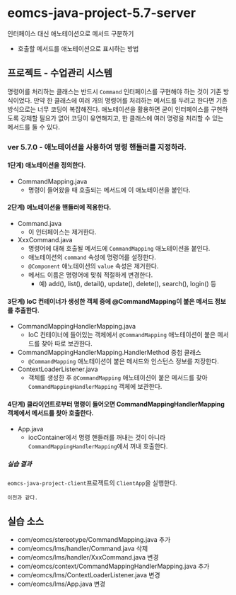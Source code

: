 # eomcs-java-project-5.7-server

인터페이스 대신 애노테이션으로 메서드 구분하기

- 호출할 메서드를 애노테이션으로 표시하는 방법

## 프로젝트 - 수업관리 시스템  

명령어를 처리하는 클래스는 반드시 `Command` 인터페이스를 구현해야 하는 것이 기존 방식이었다.
만약 한 클래스에 여러 개의 명령어를 처리하는 메서드를 두려고 한다면 기존 방식으로는 너무 코딩이 복잡해진다.
애노테이션을 활용하면 굳이 인터페이스를 구현하도록 강제할 필요가 없어 코딩이 유연해지고,
한 클래스에 여러 명령을 처리할 수 있는 메서드를 둘 수 있다.

### ver 5.7.0 - 애노테이션을 사용하여 명령 핸들러를 지정하라.

#### 1단계) 애노테이션을 정의한다.

- CommandMapping.java
    - 명령이 들어왔을 때 호출되는 메서드에 이 애노테이션을 붙인다.

#### 2단계) 애노테이션을 핸들러에 적용한다.

- Command.java
    - 이 인터페이스는 제거한다.
- XxxCommand.java
    - 명령어에 대해 호출될 메서드에 `CommandMapping` 애노테이션을 붙인다.
    - 애노테이션의 `command` 속성에 명령어를 설정한다.
    - `@Component` 애노테이션의 `value` 속성은 제거한다.
    - 메서드 이름은 명령어에 맞춰 적절하게 변경한다. 
        - 예) add(), list(), detail(), update(), delete(), search(), login() 등

#### 3단계) IoC 컨테이너가 생성한 객체 중에 @CommandMapping이 붙은 메서드 정보를 추출한다.

- CommandMappingHandlerMapping.java
    - IoC 컨테이너에 들어있는 객체에서 `@CommandMapping` 애노테이션이 붙은 메서드를 찾아 따로 보관한다.
- CommandMappingHandlerMapping.HandlerMethod 중첩 클래스
    - `@CommandMapping` 애노테이션이 붙은 메서드와 인스턴스 정보를 저장한다.
- ContextLoaderListener.java
    - 객체를 생성한 후 `@CommandMapping` 애노테이션이 붙은 메서드를 찾아 `CommandMappingHandlerMapping` 객체에 보관한다.

#### 4단계) 클라이언트로부터 명령이 들어오면 CommandMappingHandlerMapping 객체에서 메서드를 찾아 호출한다.

- App.java
    - iocContainer에서 명령 핸들러를 꺼내는 것이 아니라 `CommandMappingHandlerMapping`에서 꺼내 호출한다.

##### 실습 결과

`eomcs-java-project-client`프로젝트의 `ClientApp`을 실행한다.
```
이전과 같다.
```

## 실습 소스

- com/eomcs/stereotype/CommandMapping.java 추가
- com/eomcs/lms/handler/Command.java 삭제
- com/eomcs/lms/handler/XxxCommand.java 변경
- com/eomcs/context/CommandMappingHandlerMapping.java 추가
- com/eomcs/lms/ContextLoaderListener.java 변경
- com/eomcs/lms/App.java 변경